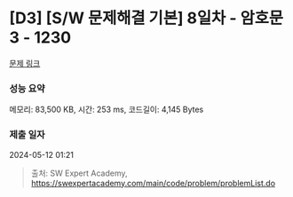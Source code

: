 # [D3] [S/W 문제해결 기본] 8일차 - 암호문3 - 1230 

[문제 링크](https://swexpertacademy.com/main/code/problem/problemDetail.do?contestProbId=AV14zIwqAHwCFAYD) 

### 성능 요약

메모리: 83,500 KB, 시간: 253 ms, 코드길이: 4,145 Bytes

### 제출 일자

2024-05-12 01:21



> 출처: SW Expert Academy, https://swexpertacademy.com/main/code/problem/problemList.do